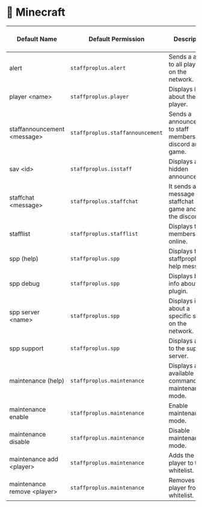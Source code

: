 # 🧊 Minecraft



<table><thead><tr><th>Default Name</th><th>Default Permission</th><th>Description</th><th data-type="checkbox">Enabled By Default</th></tr></thead><tbody><tr><td>alert</td><td><pre><code>staffproplus.alert
</code></pre></td><td>Sends a alert to all players on the network.</td><td>true</td></tr><tr><td>player &#x3C;name></td><td><pre><code>staffproplus.player
</code></pre></td><td>Displays info about the player.</td><td>true</td></tr><tr><td>staffannouncement &#x3C;message></td><td><pre><code>staffproplus.staffannouncement
</code></pre></td><td>Sends a announcement to staff members on discord and in game.</td><td>true</td></tr><tr><td>sav &#x3C;id></td><td><pre><code>staffproplus.isstaff
</code></pre></td><td>Displays a hidden announcement.</td><td>false</td></tr><tr><td>staffchat &#x3C;message></td><td><pre><code>staffproplus.staffchat
</code></pre></td><td>It sends a message to the staffchat in the game and on the discord.</td><td>true</td></tr><tr><td>stafflist</td><td><pre><code>staffproplus.stafflist
</code></pre></td><td>Displays team members online.</td><td>true</td></tr><tr><td>spp (help)</td><td><pre><code>staffproplus.spp
</code></pre></td><td>Displays the staffproplus help message.</td><td>true</td></tr><tr><td>spp debug</td><td><pre><code>staffproplus.spp
</code></pre></td><td>Displays basic info about the plugin.</td><td>true</td></tr><tr><td>spp server &#x3C;name></td><td><pre><code>staffproplus.spp
</code></pre></td><td>Displays info about a specific server on the network.</td><td>true</td></tr><tr><td>spp support</td><td><pre><code>staffproplus.spp
</code></pre></td><td>Displays a link to the support server.</td><td>true</td></tr><tr><td>maintenance (help)</td><td><pre><code>staffproplus.maintenance
</code></pre></td><td>Displays all available commands for maintenance mode.</td><td>true</td></tr><tr><td>maintenance enable</td><td><pre><code>staffproplus.maintenance
</code></pre></td><td>Enable maintenance mode.</td><td>true</td></tr><tr><td>maintenance disable</td><td><pre><code>staffproplus.maintenance
</code></pre></td><td>Disable maintenance mode.</td><td>true</td></tr><tr><td>maintenance add &#x3C;player></td><td><pre><code>staffproplus.maintenance
</code></pre></td><td>Adds the player to the whitelist.</td><td>true</td></tr><tr><td>maintenance remove &#x3C;player></td><td><pre><code>staffproplus.maintenance
</code></pre></td><td>Removes the player from the whitelist.</td><td>true</td></tr></tbody></table>

